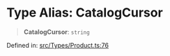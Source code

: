 # Type Alias: CatalogCursor

> **CatalogCursor**: `string`

Defined in: [src/Types/Product.ts:76](https://github.com/Fokusdotid/Baileys/blob/eb819228f591f9a29a091aefc3a8c91a38d77089/src/Types/Product.ts#L76)
